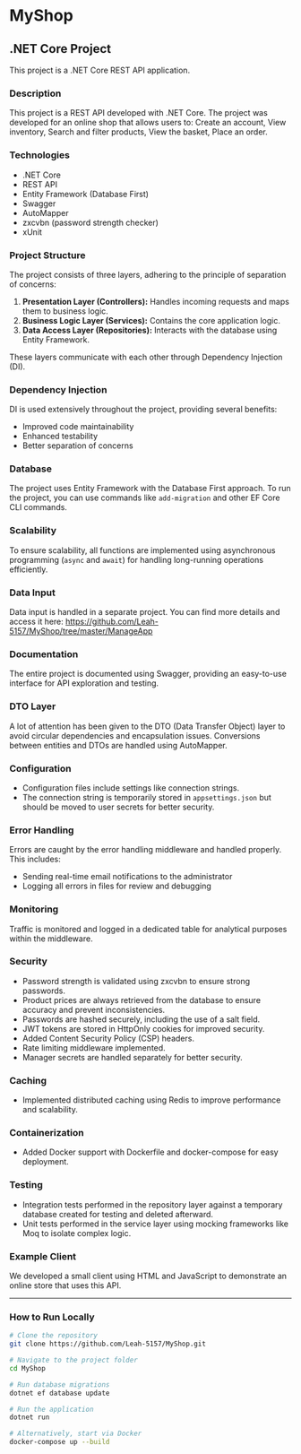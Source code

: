 # MyShop
## .NET Core Project

This project is a .NET Core REST API application.

### Description

This project is a REST API developed with .NET Core. The project was developed for an online shop that allows users to: Create an account, View inventory, Search and filter products, View the basket, Place an order.

### Technologies

* .NET Core
* REST API
* Entity Framework (Database First)
* Swagger
* AutoMapper
* zxcvbn (password strength checker)
* xUnit

### Project Structure

The project consists of three layers, adhering to the principle of separation of concerns:

1. **Presentation Layer (Controllers):** Handles incoming requests and maps them to business logic.
2. **Business Logic Layer (Services):** Contains the core application logic.
3. **Data Access Layer (Repositories):** Interacts with the database using Entity Framework.

These layers communicate with each other through Dependency Injection (DI).

### Dependency Injection

DI is used extensively throughout the project, providing several benefits:

* Improved code maintainability
* Enhanced testability
* Better separation of concerns

### Database

The project uses Entity Framework with the Database First approach. To run the project, you can use commands like `add-migration` and other EF Core CLI commands.

### Scalability

To ensure scalability, all functions are implemented using asynchronous programming (`async` and `await`) for handling long-running operations efficiently.

### Data Input

Data input is handled in a separate project. You can find more details and access it here: https://github.com/Leah-5157/MyShop/tree/master/ManageApp

### Documentation

The entire project is documented using Swagger, providing an easy-to-use interface for API exploration and testing.

### DTO Layer

A lot of attention has been given to the DTO (Data Transfer Object) layer to avoid circular dependencies and encapsulation issues. Conversions between entities and DTOs are handled using AutoMapper.

### Configuration

* Configuration files include settings like connection strings.
* The connection string is temporarily stored in `appsettings.json` but should be moved to user secrets for better security.

### Error Handling

Errors are caught by the error handling middleware and handled properly. This includes:

* Sending real-time email notifications to the administrator
* Logging all errors in files for review and debugging

### Monitoring

Traffic is monitored and logged in a dedicated table for analytical purposes within the middleware.

### Security

* Password strength is validated using zxcvbn to ensure strong passwords.
* Product prices are always retrieved from the database to ensure accuracy and prevent inconsistencies.
* Passwords are hashed securely, including the use of a salt field.
* JWT tokens are stored in HttpOnly cookies for improved security.
* Added Content Security Policy (CSP) headers.
* Rate limiting middleware implemented.
* Manager secrets are handled separately for better security.

### Caching

* Implemented distributed caching using Redis to improve performance and scalability.

### Containerization

* Added Docker support with Dockerfile and docker-compose for easy deployment.

### Testing

* Integration tests performed in the repository layer against a temporary database created for testing and deleted afterward.
* Unit tests performed in the service layer using mocking frameworks like Moq to isolate complex logic.

### Example Client

We developed a small client using HTML and JavaScript to demonstrate an online store that uses this API.

---

### How to Run Locally

```bash
# Clone the repository
git clone https://github.com/Leah-5157/MyShop.git

# Navigate to the project folder
cd MyShop

# Run database migrations
dotnet ef database update

# Run the application
dotnet run

# Alternatively, start via Docker
docker-compose up --build

